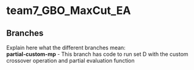 # team7_GBO_MaxCut_EA

## Branches
Explain here what the different branches mean:  
**partial-custom-mp** - This branch has code to run set D with the custom crossover operation and partial evaluation function
